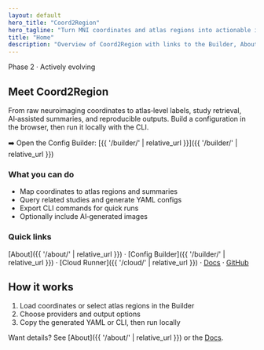 ```yaml
---
layout: default
hero_title: "Coord2Region"
hero_tagline: "Turn MNI coordinates and atlas regions into actionable insights—labels, related studies, summaries, and optional images."
title: "Home"
description: "Overview of Coord2Region with links to the Builder, About, Cloud, and Docs."
---
```


Phase 2 · Actively evolving

## Meet Coord2Region

From raw neuroimaging coordinates to atlas‑level labels, study retrieval, AI‑assisted summaries, and reproducible outputs. Build a configuration in the browser, then run it locally with the CLI.

➡️ Open the Config Builder: [{{ '/builder/' | relative_url }}]({{ '/builder/' | relative_url }})

### What you can do

- Map coordinates to atlas regions and summaries
- Query related studies and generate YAML configs
- Export CLI commands for quick runs
- Optionally include AI‑generated images

### Quick links

[About]({{ '/about/' | relative_url }}) · [Config Builder]({{ '/builder/' | relative_url }}) · [Cloud Runner]({{ '/cloud/' | relative_url }}) · [Docs](https://coord2region.readthedocs.io/en/latest/) · [GitHub](https://github.com/BabaSanfour/Coord2Region)

## How it works

1. Load coordinates or select atlas regions in the Builder
2. Choose providers and output options
3. Copy the generated YAML or CLI, then run locally

Want details? See [About]({{ '/about/' | relative_url }}) or the [Docs](https://coord2region.readthedocs.io/en/latest/).

